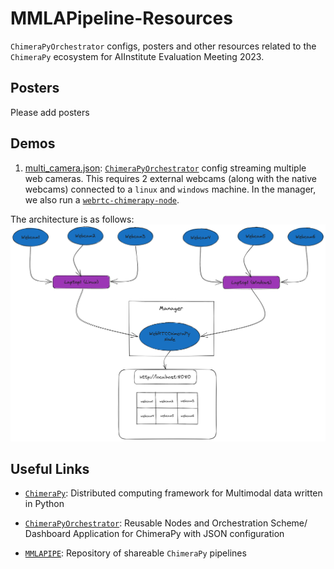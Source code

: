# MMLAPipeline-Resources
`ChimeraPyOrchestrator` configs, posters and other resources related to the `ChimeraPy` ecosystem for AIInstitute Evaluation Meeting 2023.

## Posters
Please add posters


## Demos
1. [multi_camera.json](./demos/multi-camera.json): [`ChimeraPyOrchestrator`](https://github.com/oele-isis-vanderbilt/ChimeraPyOrchestrator.git) config streaming multiple web cameras. This requires 2 external webcams (along with the native webcams) connected to a `linux` and `windows` machine. In the manager, we also run a [`webrtc-chimerapy-node`](https://github.com/oele-isis-vanderbilt/webrtc-chimerapy-node.git).

The architecture is as follows:
 ![multicamera.png](./images/multicamera.png)


## Useful Links
- [`ChimeraPy`](https://github.com/oele-isis-vanderbilt/ChimeraPy): Distributed computing framework for Multimodal data written in Python

- [`ChimeraPyOrchestrator`](https://github.com/oele-isis-vanderbilt/ChimeraPyOrchestrator): Reusable Nodes and Orchestration Scheme/ Dashboard Application for ChimeraPy with JSON configuration

- [`MMLAPIPE`](https://github.com/oele-isis-vanderbilt/MMLAPIPE): Repository of shareable `ChimeraPy` pipelines
